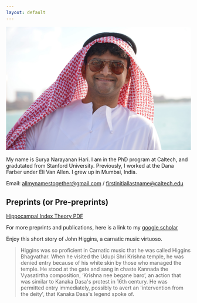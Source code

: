 ```yaml
---
layout: default
---
```


<!-- ## About Me -->

<img class="profile-picture" src="surya.jpeg">

My name is Surya Narayanan Hari. I am in the PhD program at Caltech, and gradutated from Stanford University. Previously, I worked at the Dana Farber under Eli Van Allen. I grew up in Mumbai, India. 

Email: allmynamestogether@gmail.com / firstinitiallastname@caltech.edu

<!-- Please fill out this form before we proceed: [https://forms.gle/SuPzCBeXCB26Zexa7](https://forms.gle/SuPzCBeXCB26Zexa7) -->

## Preprints (or Pre-preprints)
 
[Hippocampal Index Theory PDF](preprints/Hippocampal_Index_Theory.pdf)

For more preprints and publications, here is a link to my [google scholar](https://scholar.google.com/citations?user=91W6K84AAAAJ&hl=en)

<!-- ## Typography

Something *italics* and something **bold**. -->

<!-- Here is a table

Year | Award | Category
-----|-------|--------
2014 | Emmy  | Won Outstanding Lead Actor in a miniseries or a movie
2015 | BAFTA | Nominated for Best Leading Actor for Sherlock
2014 | Satellite | Won Best Actor miniseries or television film

Here is a horizontal rule 
---
-->

<!-- ## To do
Add a [bibbase](https://bibbase.org/start) -->

Enjoy this short story of John Higgins, a carnatic music virtuoso.

> Higgins was so proficient in Carnatic music that he was called Higgins Bhagvathar. When he visited the Udupi Shri Krishna temple, he was denied entry because of his white skin by those who managed the temple. He stood at the gate and sang in chaste Kannada the Vyasatirtha composition, ‘Krishna nee begane baro’, an action that was similar to Kanaka Dasa's protest in 16th century. He was permitted entry immediately, possibly to avert an 'intervention from the deity', that Kanaka Dasa's legend spoke of.

 